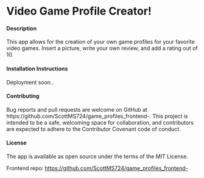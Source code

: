 <h1>Video Game Profile Creator!</h1>

<h4>Description</h4>
This app allows for the creation of your own game profiles for your favorite video games. Insert a picture, write your own review, and add a rating out of 10.

<h4>Installation Instructions</h4>
Deployment soon..

<h4>Contributing</h4>
Bug reports and pull requests are welcome on GitHub at https://github.com/ScottMS724/game_profiles_frontend-. This project is intended to be a safe, welcoming space for collaboration, and contributors are expected to adhere to the Contributor Covenant code of conduct.

<h4>License</h4>
The app is available as open source under the terms of the MIT License.



Frontend repo: https://github.com/ScottMS724/game_profiles_frontend-